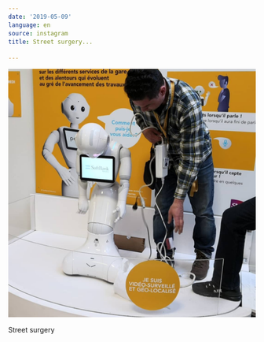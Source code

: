 ```yaml
---
date: '2019-05-09'
language: en
source: instagram
title: Street surgery...

---
```


![](/uploads/instagram/201905/50a2b09681a1916a97958f9dd00413ed.jpg)

Street surgery
            